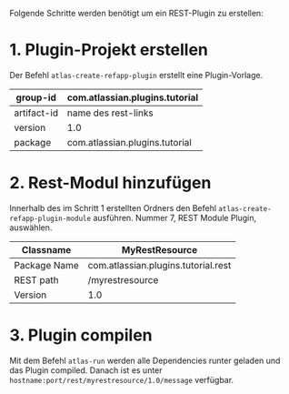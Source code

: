 Folgende Schritte werden benötigt um ein REST-Plugin zu erstellen:
# 1. Plugin-Projekt erstellen
Der Befehl `atlas-create-refapp-plugin` erstellt eine Plugin-Vorlage.

| group-id    | com.atlassian.plugins.tutorial |
| ----------- | ------------------------------ |
| artifact-id | name des rest-links            |
| version     | 1.0                            |
| package     | com.atlassian.plugins.tutorial |
# 2. Rest-Modul hinzufügen
Innerhalb des im Schritt 1 erstellten Ordners den Befehl `atlas-create-refapp-plugin-module` ausführen. Nummer 7, REST Module Plugin, auswählen. 

| Classname    | MyRestResource                      |
| ------------ | ----------------------------------- |
| Package Name | com.atlassian.plugins.tutorial.rest |
| REST path    | /myrestresource                     |
| Version      | 1.0                                 |
# 3. Plugin compilen
Mit dem Befehl `atlas-run` werden alle Dependencies runter geladen und das Plugin compiled. Danach ist es unter `hostname:port/rest/myrestresource/1.0/message` verfügbar.